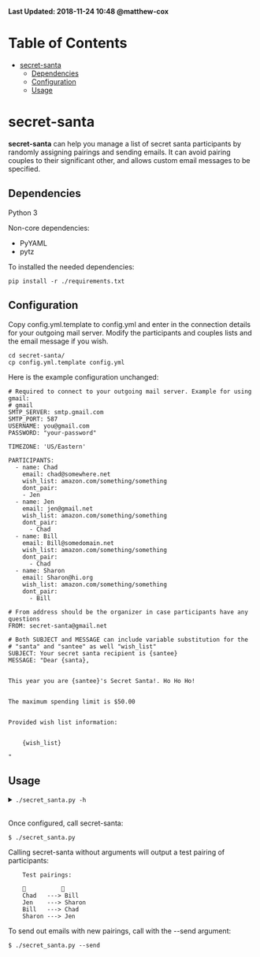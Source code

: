 **Last Updated: 2018-11-24 10:48 @matthew-cox**

Table of Contents
=================
  * [secret-santa](#secret-santa)
    * [Dependencies](#dependencies)
    * [Configuration](#configuration)
    * [Usage](#usage)

# secret-santa

**secret-santa** can help you manage a list of secret santa participants by
randomly assigning pairings and sending emails. It can avoid pairing
couples to their significant other, and allows custom email messages to be
specified.

## Dependencies

Python 3

Non-core dependencies:

* PyYAML
* pytz

To installed the needed dependencies:

    pip install -r ./requirements.txt

## Configuration

Copy config.yml.template to config.yml and enter in the connection details
for your outgoing mail server. Modify the participants and couples lists and
the email message if you wish.

    cd secret-santa/
    cp config.yml.template config.yml

Here is the example configuration unchanged:

    # Required to connect to your outgoing mail server. Example for using gmail:
    # gmail
    SMTP_SERVER: smtp.gmail.com
    SMTP_PORT: 587
    USERNAME: you@gmail.com
    PASSWORD: "your-password"

    TIMEZONE: 'US/Eastern'

    PARTICIPANTS:
      - name: Chad
        email: chad@somewhere.net
        wish_list: amazon.com/something/something
        dont_pair:
        - Jen
      - name: Jen
        email: jen@gmail.net
        wish_list: amazon.com/something/something
        dont_pair:
          - Chad
      - name: Bill
        email: Bill@somedomain.net
        wish_list: amazon.com/something/something
        dont_pair:
          - Chad
      - name: Sharon
        email: Sharon@hi.org
        wish_list: amazon.com/something/something
        dont_pair:
          - Bill

    # From address should be the organizer in case participants have any questions
    FROM: secret-santa@gmail.net

    # Both SUBJECT and MESSAGE can include variable substitution for the
    # "santa" and "santee" as well "wish_list"
    SUBJECT: Your secret santa recipient is {santee}
    MESSAGE: "Dear {santa},


    This year you are {santee}'s Secret Santa!. Ho Ho Ho!


    The maximum spending limit is $50.00


    Provided wish list information:


        {wish_list}

    "

## Usage

<details><summary><code>./secret_santa.py -h</code></summary>

    usage: secret_santa.py [-h] [-l {debug,info,warning,error,critical}] [-f] [-s]

    To use, fill out config.yml with your own participants. You can also specify DONT-PAIR so that people don't get assigned their significant other. You'll also need to specify
    your mail server settings. An example is provided for routing mail through gmail. For more information, see README.

    optional arguments:
      -h, --help            show this help message and exit
      -l {debug,info,warning,error,critical}, --log-level {debug,info,warning,error,critical}
                            Logging verbosity. Default: WARNING
      -f, --fake
      -s, --send

</details><br />

Once configured, call secret-santa:

    $ ./secret_santa.py

Calling secret-santa without arguments will output a test pairing of participants:

        Test pairings:

        🎅          🎁
        Chad   ---> Bill
        Jen    ---> Sharon
        Bill   ---> Chad
        Sharon ---> Jen

To send out emails with new pairings, call with the --send argument:

    $ ./secret_santa.py --send
